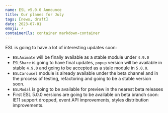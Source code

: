 ```yaml
---
name: ESL v5.0.0 Announce
title: Our planes for July
tags: [news, draft]
date: 2023-07-01
emoji: ⚡️
containerCls: container markdown-container
---
```


ESL is going to have a  lot of interesting updates soon:
- `ESLAnimate` will be finally available as a stable module under `4.9.0`
- `ESLShare` is going to have final updates, `popup` version will be available in stable `4.9.0` and going to be accepted as 
  a stale module in `5.0.0`. 
- `ESLCarousel` module is already available under the beta channel and in the process of testing, refactoring and going
  to
  be a stable version soon.
- `ESLModal` is going to be available for preview in the nearest beta releases
- First ESL 5.0.0 versions are going to be available on beta branch soon: 
  IE11 support dropped, event API improvements, styles distribution improvements. 
